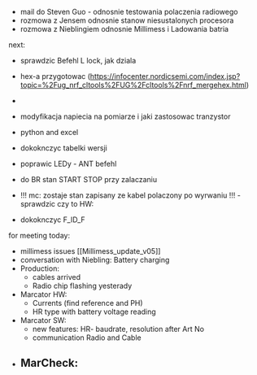- mail do Steven Guo - odnosnie testowania polaczenia radiowego
- rozmowa z Jensem odnosnie stanow niesustalonych procesora
- rozmowa z Nieblingiem odnosnie Millimess i Ladowania batria





next:
- sprawdzic Befehl L lock, jak dziala
- hex-a przygotowac (https://infocenter.nordicsemi.com/index.jsp?topic=%2Fug_nrf_cltools%2FUG%2Fcltools%2Fnrf_mergehex.html)
- 
- modyfikacja napiecia na pomiarze i jaki zastosowac tranzystor

- python and excel
- dokoknczyc tabelki wersji
- poprawic LEDy - ANT befehl
- do BR stan START STOP przy zalaczaniu


- !!! mc: zostaje stan zapisany ze kabel polaczony po wyrwaniu !!! - sprawdzic czy to HW:
- dokoknczyc F_ID_F






for meeting today:
- millimess issues [[Millimess_update_v05]]
- conversation with Niebling: Battery charging
- Production: 
	- cables arrived
	- Radio chip flashing yesterady
- Marcator HW:
	- Currents (find reference and PH)
	- HR type with battery voltage reading
- Marcator SW:
	- new features: HR- baudrate, resolution after Art No
	- communication Radio and Cable
- MarCheck:
	- 